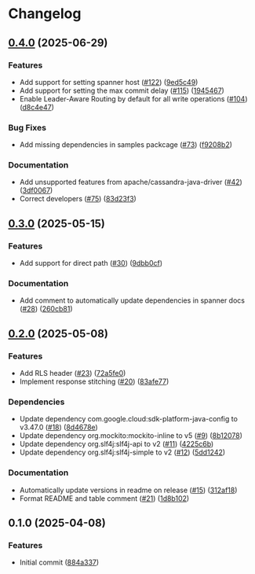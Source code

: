 # Changelog

## [0.4.0](https://github.com/googleapis/java-spanner-cassandra/compare/v0.3.0...v0.4.0) (2025-06-29)


### Features

* Add support for setting spanner host ([#122](https://github.com/googleapis/java-spanner-cassandra/issues/122)) ([9ed5c49](https://github.com/googleapis/java-spanner-cassandra/commit/9ed5c49d7d1c4706aabae1b3ca52da201264c1bf))
* Add support for setting the max commit delay ([#115](https://github.com/googleapis/java-spanner-cassandra/issues/115)) ([1945467](https://github.com/googleapis/java-spanner-cassandra/commit/19454675d3dff0445a0a3be24feed20559337a34))
* Enable Leader-Aware Routing by default for all write operations ([#104](https://github.com/googleapis/java-spanner-cassandra/issues/104)) ([d8c4e47](https://github.com/googleapis/java-spanner-cassandra/commit/d8c4e47cac549e83e23e1b42326d654225f1cfb9))


### Bug Fixes

* Add missing dependencies in samples packcage ([#73](https://github.com/googleapis/java-spanner-cassandra/issues/73)) ([f9208b2](https://github.com/googleapis/java-spanner-cassandra/commit/f9208b23ead09cb188d8cf53634b417653725e06))


### Documentation

* Add unsupported features from apache/cassandra-java-driver ([#42](https://github.com/googleapis/java-spanner-cassandra/issues/42)) ([3df0067](https://github.com/googleapis/java-spanner-cassandra/commit/3df00673d3303453d56da99c24f5eb36eae59155))
* Correct developers ([#75](https://github.com/googleapis/java-spanner-cassandra/issues/75)) ([83d23f3](https://github.com/googleapis/java-spanner-cassandra/commit/83d23f3f78a9fc8b74f5061007afc15d1542ede1))

## [0.3.0](https://github.com/googleapis/java-spanner-cassandra/compare/v0.2.0...v0.3.0) (2025-05-15)


### Features

* Add support for direct path ([#30](https://github.com/googleapis/java-spanner-cassandra/issues/30)) ([9dbb0cf](https://github.com/googleapis/java-spanner-cassandra/commit/9dbb0cfa005f7126488a837608cda1250eefff23))


### Documentation

* Add comment to automatically update dependencies in spanner docs ([#28](https://github.com/googleapis/java-spanner-cassandra/issues/28)) ([260cb81](https://github.com/googleapis/java-spanner-cassandra/commit/260cb81bbc297cedb4681b7f8838515ed6c01c61))

## [0.2.0](https://github.com/googleapis/java-spanner-cassandra/compare/v0.1.0...v0.2.0) (2025-05-08)


### Features

* Add RLS header ([#23](https://github.com/googleapis/java-spanner-cassandra/issues/23)) ([72a5fe0](https://github.com/googleapis/java-spanner-cassandra/commit/72a5fe0c6044210522ac14b2a3be3cc59498b5d1))
* Implement response stitching ([#20](https://github.com/googleapis/java-spanner-cassandra/issues/20)) ([83afe77](https://github.com/googleapis/java-spanner-cassandra/commit/83afe77624dd589c8dec5eaa441dc16dbc7bd940))


### Dependencies

* Update dependency com.google.cloud:sdk-platform-java-config to v3.47.0 ([#18](https://github.com/googleapis/java-spanner-cassandra/issues/18)) ([8d4678e](https://github.com/googleapis/java-spanner-cassandra/commit/8d4678e12100e3b7280865dc0bcaf047ef82e623))
* Update dependency org.mockito:mockito-inline to v5 ([#9](https://github.com/googleapis/java-spanner-cassandra/issues/9)) ([8b12078](https://github.com/googleapis/java-spanner-cassandra/commit/8b1207884b08cbb8b2084a47e147363860e47d6e))
* Update dependency org.slf4j:slf4j-api to v2 ([#11](https://github.com/googleapis/java-spanner-cassandra/issues/11)) ([4225c6b](https://github.com/googleapis/java-spanner-cassandra/commit/4225c6b022c99ca59f9dcfc0082f20b823ec1559))
* Update dependency org.slf4j:slf4j-simple to v2 ([#12](https://github.com/googleapis/java-spanner-cassandra/issues/12)) ([5dd1242](https://github.com/googleapis/java-spanner-cassandra/commit/5dd124288ba705d98af5dc586c080c2f66385312))


### Documentation

* Automatically update versions in readme on release ([#15](https://github.com/googleapis/java-spanner-cassandra/issues/15)) ([312af18](https://github.com/googleapis/java-spanner-cassandra/commit/312af18b49b6004f40d4eceaa3419b2e0042cd10))
* Format README and table comment ([#21](https://github.com/googleapis/java-spanner-cassandra/issues/21)) ([1d8b102](https://github.com/googleapis/java-spanner-cassandra/commit/1d8b1028598fc3cef73bd8c4a2bb55b4bb577204))

## 0.1.0 (2025-04-08)


### Features

* Initial commit ([884a337](https://github.com/googleapis/java-spanner-cassandra/commit/884a337eee307ed1d154cce35fb2067cbd95c8b7))
